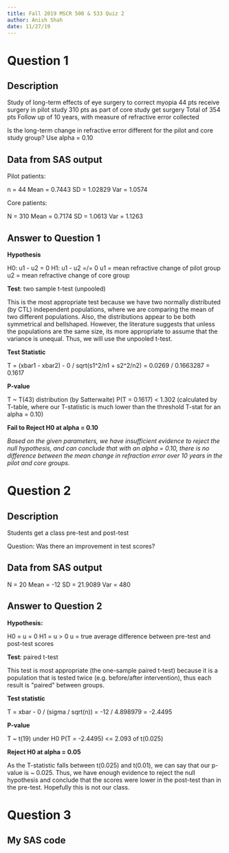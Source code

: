 ```yaml
---
title: Fall 2019 MSCR 500 & 533 Quiz 2
author: Anish Shah
date: 11/27/19
---
```


# Question 1

## Description

Study of long-term effects of eye surgery to correct myopia
44 pts receive surgery in pilot study
310 pts as part of core study get surgery
Total of 354 pts
Follow up of 10 years, with measure of refractive error collected

Is the long-term change in refractive error different for the pilot and core study group? Use alpha = 0.10

## Data from SAS output

Pilot patients:

n = 44
Mean = 0.7443
SD = 1.02829
Var = 1.0574

Core patients:

N = 310
Mean = 0.7174
SD = 1.0613
Var = 1.1263

## Answer to Question 1

__Hypothesis__

H0: u1 - u2 = 0
H1: u1 - u2 =/= 0
u1 = mean refractive change of pilot group
u2 = mean refractive change of core group

__Test__: two sample t-test (unpooled)

This is the most appropriate test because we have two normally distributed (by CTL) independent populations, where we are comparing the mean of two different populations. Also, the distributions appear to be both symmetrical and bellshaped. However, the literature suggests that unless the populations are the same size, its more appropriate to assume that the variance is unequal. Thus, we will use the unpooled t-test.

__Test Statistic__

T = (xbar1 - xbar2) - 0 / sqrt(s1^2/n1 + s2^2/n2)
= 0.0269 / 0.1663287
= 0.1617

__P-value__

T ~ T(43) distribution (by Satterwaite)
P(T = 0.1617) < 1.302 (calculated by T-table, where our T-statistic is much lower than the threshold T-stat for an alpha = 0.10)

__Fail to Reject H0 at alpha = 0.10__

_Based on the given parameters, we have insufficient evidence to reject the null hypothesis, and can conclude that with an alpha = 0.10, there is no difference between the mean change in refraction error over 10 years in the pilot and core groups._

# Question 2

## Description

Students get a class pre-test and post-test

Question: Was there an improvement in test scores?

## Data from SAS output

N = 20
Mean = -12
SD = 21.9089
Var = 480

## Answer to Question 2

__Hypothesis:__

H0 = u = 0
H1 = u > 0
u = true average difference between pre-test and post-test scores

__Test__: paired t-test

This test is most appropriate (the one-sample paired t-test) because it is a population that is tested twice (e.g. before/after intervention), thus each result is "paired" between groups.

__Test statistic__

T = xbar - 0 / (sigma / sqrt(n))
= -12 / 4.898979
= -2.4495

__P-value__

T ~ t(19) under H0
P(T = -2.4495) <= 2.093 of t(0.025)

__Reject H0 at alpha = 0.05__

As the T-statistic falls between t(0.025) and t(0.01), we can say that our p-value is ~ 0.025. Thus, we have enough evidence to reject the null hypothesis and conclude that the scores were lower in the post-test than in the pre-test. Hopefully this is not our class. 

# Question 3

## My SAS code


